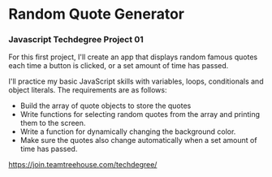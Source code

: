 # Random Quote Generator
### Javascript Techdegree Project 01

For this first project, I'll create an app that displays random famous quotes each time a button is clicked, or a set amount of time has passed. 

I'll practice my basic JavaScript skills with variables, loops, conditionals and object literals. The requirements are as follows:
- Build the array of quote objects to store the quotes
- Write functions for selecting random quotes from the array and printing them to the screen.
- Write a function for dynamically changing the background color.
- Make sure the quotes also change automatically when a set amount of time has passed.

https://join.teamtreehouse.com/techdegree/
